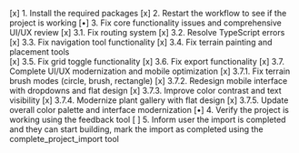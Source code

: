 [x] 1. Install the required packages
[x] 2. Restart the workflow to see if the project is working
[•] 3. Fix core functionality issues and comprehensive UI/UX review
[x] 3.1. Fix routing system
[x] 3.2. Resolve TypeScript errors
[x] 3.3. Fix navigation tool functionality
[x] 3.4. Fix terrain painting and placement tools  
 [x] 3.5. Fix grid toggle functionality
[x] 3.6. Fix export functionality
[x] 3.7. Complete UI/UX modernization and mobile optimization
[x] 3.7.1. Fix terrain brush modes (circle, brush, rectangle)
[x] 3.7.2. Redesign mobile interface with dropdowns and flat design
[x] 3.7.3. Improve color contrast and text visibility
[x] 3.7.4. Modernize plant gallery with flat design
[x] 3.7.5. Update overall color palette and interface modernization
[•] 4. Verify the project is working using the feedback tool
[ ] 5. Inform user the import is completed and they can start building, mark the import as completed using the complete_project_import tool
